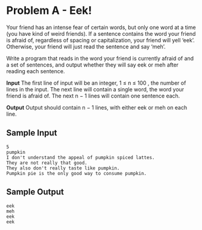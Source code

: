 # Problem A - Eek!

Your friend has an intense fear of certain words, but only one word at a time
(you have kind of weird friends). If a sentence contains the word your friend
is afraid of, regardless of spacing or capitalization, your friend will yell ‘eek’.
Otherwise, your friend will just read the sentence and say ‘meh’.

Write a program that reads in the word your friend is currently afraid of and a
set of sentences, and output whether they will say eek or meh after reading each
sentence.

**Input** The first line of input will be an integer, 1 ≤ n ≤ 100 , the number of
lines in the input. The next line will contain a single word, the word your friend
is afraid of. The next n − 1 lines will contain one sentence each.

**Output** Output should contain n − 1 lines, with either eek or meh on each
line.

## Sample Input

```
5
pumpkin
I don't understand the appeal of pumpkin spiced lattes.
They are not really that good.
They also don't really taste like pumpkin.
Pumpkin pie is the only good way to consume pumpkin.
```


## Sample Output

```
eek
meh
eek
eek
```
